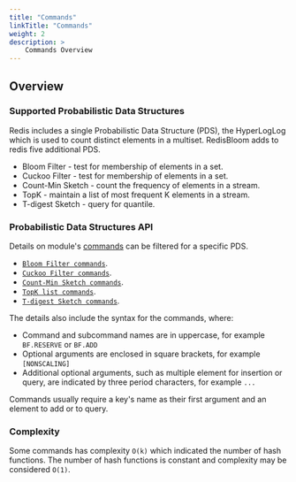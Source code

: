 ```yaml
---
title: "Commands"
linkTitle: "Commands"
weight: 2
description: >
    Commands Overview
---
```


## Overview

### Supported Probabilistic Data Structures

Redis includes a single Probabilistic Data Structure (PDS), the HyperLogLog which is used to count distinct elements in a multiset. RedisBloom adds to redis five additional PDS. 
*   Bloom Filter - test for membership of elements in a set. 
*   Cuckoo Filter - test for membership of elements in a set. 
*   Count-Min Sketch - count the frequency of elements in a stream. 
*   TopK - maintain a list of most frequent K elements in a stream.
*   T-digest Sketch - query for quantile.

### Probabilistic Data Structures API

Details on module's [commands](/commands/?group=module) can be filtered for a specific PDS.
*   [`Bloom Filter commands`](/commands/?name=bf.).
*   [`Cuckoo Filter commands`](/commands/?name=cf.).
*   [`Count-Min Sketch commands`](/commands/?name=cms.).
*   [`TopK list commands`](/commands/?name=topk.).
*   [`T-digest Sketch commands`](/commands/?name=tdigest.).

The details also include the syntax for the commands, where:

*   Command and subcommand names are in uppercase, for example `BF.RESERVE` or `BF.ADD`
*   Optional arguments are enclosed in square brackets, for example `[NONSCALING]`
*   Additional optional arguments, such as multiple element for insertion or query, are indicated by three period characters, for example `...`

Commands usually require a key's name as their first argument and an element to add or to query.

### Complexity

Some commands has complexity `O(k)` which indicated the number of hash functions. The number of hash functions is constant and complexity may be considered `O(1)`.